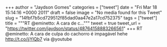 
+++
author = "Jaydson Gomes"
categories = ["tweet"]
date = "Fri Mar 18 15:14:16 +0000 2011"
draft = false
image = "No media found for this Tweet"
slug = "14fbf7b5cd729512f85dad0aa47e2a17cd752375"
tags = ["tweet"]
title = """RT @eminetto: A cara de c..."""
tweet = true
tweet_url = "https://twitter.com/jaydson/status/48764158883266561"
+++
RT @eminetto: A cara de culpa do cachorro é impagável hehe http://t.co/jjYlQb7 via @youtube
